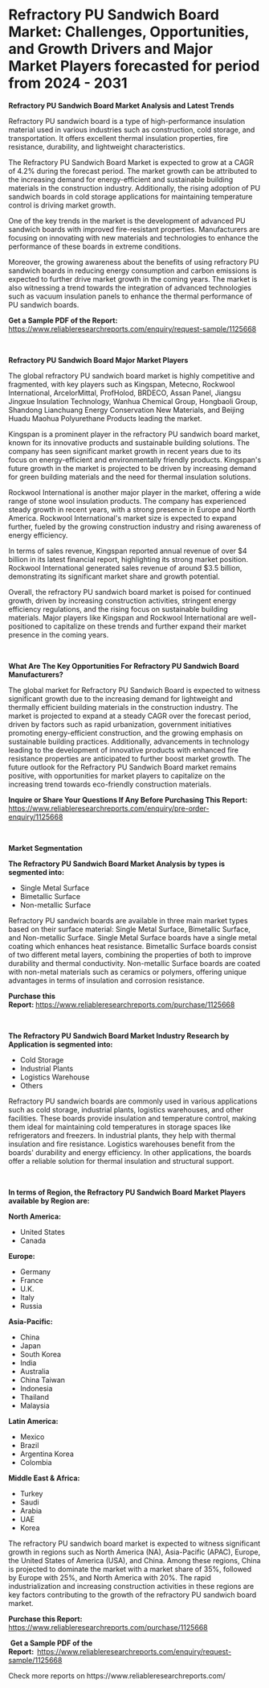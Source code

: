 <p><h1>Refractory PU Sandwich Board Market: Challenges, Opportunities, and Growth Drivers and Major Market Players forecasted for period from 2024 - 2031</h1></p><p><strong>Refractory PU Sandwich Board Market Analysis and Latest Trends</strong></p>
<p><p>Refractory PU sandwich board is a type of high-performance insulation material used in various industries such as construction, cold storage, and transportation. It offers excellent thermal insulation properties, fire resistance, durability, and lightweight characteristics.</p><p>The Refractory PU Sandwich Board Market is expected to grow at a CAGR of 4.2% during the forecast period. The market growth can be attributed to the increasing demand for energy-efficient and sustainable building materials in the construction industry. Additionally, the rising adoption of PU sandwich boards in cold storage applications for maintaining temperature control is driving market growth.</p><p>One of the key trends in the market is the development of advanced PU sandwich boards with improved fire-resistant properties. Manufacturers are focusing on innovating with new materials and technologies to enhance the performance of these boards in extreme conditions.</p><p>Moreover, the growing awareness about the benefits of using refractory PU sandwich boards in reducing energy consumption and carbon emissions is expected to further drive market growth in the coming years. The market is also witnessing a trend towards the integration of advanced technologies such as vacuum insulation panels to enhance the thermal performance of PU sandwich boards.</p></p>
<p><strong>Get a Sample PDF of the Report:&nbsp;</strong> <a href="https://www.reliableresearchreports.com/enquiry/request-sample/1125668">https://www.reliableresearchreports.com/enquiry/request-sample/1125668</a></p>
<p>&nbsp;</p>
<p><strong>Refractory PU Sandwich Board Major Market Players</strong></p>
<p><p>The global refractory PU sandwich board market is highly competitive and fragmented, with key players such as Kingspan, Metecno, Rockwool International, ArcelorMittal, ProfHolod, BRDECO, Assan Panel, Jiangsu Jingxue Insulation Technology, Wanhua Chemical Group, Hongbaoli Group, Shandong Lianchuang Energy Conservation New Materials, and Beijing Huadu Maohua Polyurethane Products leading the market.</p><p>Kingspan is a prominent player in the refractory PU sandwich board market, known for its innovative products and sustainable building solutions. The company has seen significant market growth in recent years due to its focus on energy-efficient and environmentally friendly products. Kingspan's future growth in the market is projected to be driven by increasing demand for green building materials and the need for thermal insulation solutions.</p><p>Rockwool International is another major player in the market, offering a wide range of stone wool insulation products. The company has experienced steady growth in recent years, with a strong presence in Europe and North America. Rockwool International's market size is expected to expand further, fueled by the growing construction industry and rising awareness of energy efficiency.</p><p>In terms of sales revenue, Kingspan reported annual revenue of over $4 billion in its latest financial report, highlighting its strong market position. Rockwool International generated sales revenue of around $3.5 billion, demonstrating its significant market share and growth potential.</p><p>Overall, the refractory PU sandwich board market is poised for continued growth, driven by increasing construction activities, stringent energy efficiency regulations, and the rising focus on sustainable building materials. Major players like Kingspan and Rockwool International are well-positioned to capitalize on these trends and further expand their market presence in the coming years.</p></p>
<p>&nbsp;</p>
<p><strong>What Are The Key Opportunities For Refractory PU Sandwich Board Manufacturers?</strong></p>
<p><p>The global market for Refractory PU Sandwich Board is expected to witness significant growth due to the increasing demand for lightweight and thermally efficient building materials in the construction industry. The market is projected to expand at a steady CAGR over the forecast period, driven by factors such as rapid urbanization, government initiatives promoting energy-efficient construction, and the growing emphasis on sustainable building practices. Additionally, advancements in technology leading to the development of innovative products with enhanced fire resistance properties are anticipated to further boost market growth. The future outlook for the Refractory PU Sandwich Board market remains positive, with opportunities for market players to capitalize on the increasing trend towards eco-friendly construction materials.</p></p>
<p><strong>Inquire or Share Your Questions If Any Before Purchasing This Report:</strong> <a href="https://www.reliableresearchreports.com/enquiry/pre-order-enquiry/1125668">https://www.reliableresearchreports.com/enquiry/pre-order-enquiry/1125668</a></p>
<p>&nbsp;</p>
<p><strong>Market Segmentation</strong></p>
<p><strong>The Refractory PU Sandwich Board Market Analysis by types is segmented into:</strong></p>
<p><ul><li>Single Metal Surface</li><li>Bimetallic Surface</li><li>Non-metallic Surface</li></ul></p>
<p><p>Refractory PU sandwich boards are available in three main market types based on their surface material: Single Metal Surface, Bimetallic Surface, and Non-metallic Surface. Single Metal Surface boards have a single metal coating which enhances heat resistance. Bimetallic Surface boards consist of two different metal layers, combining the properties of both to improve durability and thermal conductivity. Non-metallic Surface boards are coated with non-metal materials such as ceramics or polymers, offering unique advantages in terms of insulation and corrosion resistance.</p></p>
<p><strong>Purchase this Report:&nbsp;</strong><a href="https://www.reliableresearchreports.com/purchase/1125668">https://www.reliableresearchreports.com/purchase/1125668</a></p>
<p>&nbsp;</p>
<p><strong>The Refractory PU Sandwich Board Market Industry Research by Application is segmented into:</strong></p>
<p><ul><li>Cold Storage</li><li>Industrial Plants</li><li>Logistics Warehouse</li><li>Others</li></ul></p>
<p><p>Refractory PU sandwich boards are commonly used in various applications such as cold storage, industrial plants, logistics warehouses, and other facilities. These boards provide insulation and temperature control, making them ideal for maintaining cold temperatures in storage spaces like refrigerators and freezers. In industrial plants, they help with thermal insulation and fire resistance. Logistics warehouses benefit from the boards' durability and energy efficiency. In other applications, the boards offer a reliable solution for thermal insulation and structural support.</p></p>
<p>&nbsp;</p>
<p><strong>In terms of Region, the Refractory PU Sandwich Board Market Players available by Region are:</strong></p>
<p>
    <p> <strong> North America: </strong>
        <ul>
            <li>United States</li>
            <li>Canada</li>
        </ul>
        </p> 
    <p> <strong> Europe: </strong>
        <ul>
            <li>Germany</li>
            <li>France</li>
            <li>U.K.</li>
            <li>Italy</li>
            <li>Russia</li>
        </ul>
        </p> 
    <p> <strong> Asia-Pacific: </strong>
        <ul>
            <li>China</li>
            <li>Japan</li>
            <li>South Korea</li>
            <li>India</li>
            <li>Australia</li>
            <li>China Taiwan</li>
            <li>Indonesia</li>
            <li>Thailand</li>
            <li>Malaysia</li>
        </ul>
        </p> 
    <p> <strong> Latin America: </strong>
        <ul>
            <li>Mexico</li>
            <li>Brazil</li>
            <li>Argentina Korea</li>
            <li>Colombia</li>
        </ul>
        </p> 
    <p> <strong> Middle East & Africa: </strong>
        <ul>
            <li>Turkey</li>
            <li>Saudi</li>
            <li>Arabia</li>
            <li>UAE</li>
            <li>Korea</li>
        </ul>
    </p>
    </p>
<p><p>The refractory PU sandwich board market is expected to witness significant growth in regions such as North America (NA), Asia-Pacific (APAC), Europe, the United States of America (USA), and China. Among these regions, China is projected to dominate the market with a market share of 35%, followed by Europe with 25%, and North America with 20%. The rapid industrialization and increasing construction activities in these regions are key factors contributing to the growth of the refractory PU sandwich board market.</p></p>
<p><strong>Purchase this Report: </strong><a href="https://www.reliableresearchreports.com/purchase/1125668">https://www.reliableresearchreports.com/purchase/1125668</a></p>
<p>&nbsp;<strong>Get a Sample PDF of the Report:&nbsp;&nbsp;</strong><a href="https://www.reliableresearchreports.com/enquiry/request-sample/1125668">https://www.reliableresearchreports.com/enquiry/request-sample/1125668</a></p>
<p><strong></strong></p>
<p>Check more reports on https://www.reliableresearchreports.com/</p>